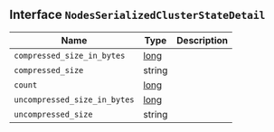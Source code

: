 ## Interface `NodesSerializedClusterStateDetail`

| Name | Type | Description |
| - | - | - |
| `compressed_size_in_bytes` | [long](./long.md) | &nbsp; |
| `compressed_size` | string | &nbsp; |
| `count` | [long](./long.md) | &nbsp; |
| `uncompressed_size_in_bytes` | [long](./long.md) | &nbsp; |
| `uncompressed_size` | string | &nbsp; |
